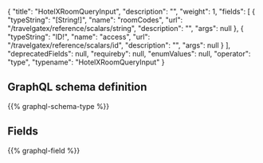 {
  "title": "HotelXRoomQueryInput",
  "description": "",
  "weight": 1,
  "fields": [
    {
      "typeString": "[String!]",
      "name": "roomCodes",
      "url": "/travelgatex/reference/scalars/string",
      "description": "",
      "args": null
    },
    {
      "typeString": "ID!",
      "name": "access",
      "url": "/travelgatex/reference/scalars/id",
      "description": "",
      "args": null
    }
  ],
  "deprecatedFields": null,
  "requireby": null,
  "enumValues": null,
  "operator": "type",
  "typename": "HotelXRoomQueryInput"
}
## GraphQL schema definition

{{% graphql-schema-type %}}

## Fields

{{% graphql-field %}}
